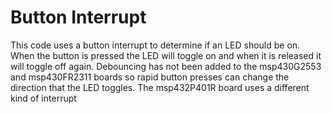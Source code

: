 # Button Interrupt
This code uses a button interrupt to determine if an LED should be on. When the button is pressed the LED will toggle on and when it is released it will toggle off again. Debouncing has not been added to the msp430G2553 and msp430FR2311 boards so rapid button presses can change the direction that the LED toggles. The msp432P401R board uses a different kind of interrupt
